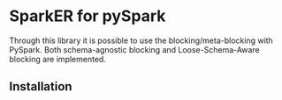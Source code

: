 # SparkER for pySpark
Through this library it is possible to use the blocking/meta-blocking with PySpark. 
Both schema-agnostic blocking and Loose-Schema-Aware blocking are implemented.

## Installation



